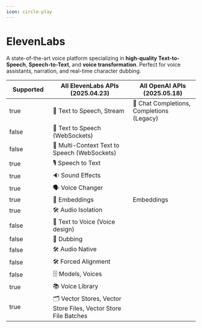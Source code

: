 ```yaml
---
icon: circle-play
---
```


# ElevenLabs

A state-of-the-art voice platform specializing in **high-quality Text-to-Speech**, **Speech-to-Text**, and **voice transformation**. Perfect for voice assistants, narration, and real-time character dubbing.

<table><thead><tr><th width="100" data-type="checkbox">Supported</th><th>All ElevenLabs APIs (2025.04.23)</th><th data-hidden>All OpenAI APIs (2025.05.18)</th></tr></thead><tbody><tr><td>true</td><td><span data-gb-custom-inline data-tag="emoji" data-code="1f4ac">💬</span> Text to Speech, Stream</td><td><span data-gb-custom-inline data-tag="emoji" data-code="1f4ac">💬</span> Chat Completions, Completions (Legacy)</td></tr><tr><td>false</td><td><span data-gb-custom-inline data-tag="emoji" data-code="1f4ac">💬</span> Text to Speech (WebSockets)</td><td></td></tr><tr><td>false</td><td><span data-gb-custom-inline data-tag="emoji" data-code="1f4ac">💬</span> Multi-Context Text to Speech (WebSockets)</td><td></td></tr><tr><td>true</td><td><span data-gb-custom-inline data-tag="emoji" data-code="1f399">🎙️</span> Speech to Text</td><td></td></tr><tr><td>true</td><td><span data-gb-custom-inline data-tag="emoji" data-code="1f509">🔉</span> Sound Effects</td><td></td></tr><tr><td>true</td><td><span data-gb-custom-inline data-tag="emoji" data-code="1f5e3">🗣️</span> Voice Changer</td><td></td></tr><tr><td>true</td><td>🧠 Embeddings</td><td>Embeddings</td></tr><tr><td>true</td><td>🛠️ Audio Isolation</td><td></td></tr><tr><td>false</td><td><span data-gb-custom-inline data-tag="emoji" data-code="1f3a4">🎤</span> Text to Voice (Voice design)</td><td></td></tr><tr><td>false</td><td><span data-gb-custom-inline data-tag="emoji" data-code="1f4fc">📼</span> Dubbing</td><td></td></tr><tr><td>false</td><td>🛠️ Audio Native</td><td></td></tr><tr><td>false</td><td>🛠️ Forced Alignment</td><td></td></tr><tr><td>false</td><td><span data-gb-custom-inline data-tag="emoji" data-code="1f5c4">🗄️</span> Models, Voices</td><td></td></tr><tr><td>true</td><td><span data-gb-custom-inline data-tag="emoji" data-code="1f4da">📚</span> Voice Library</td><td></td></tr><tr><td>true</td><td>🗂️ Vector Stores, Vector Store Files, Vector Store File Batches</td><td></td></tr></tbody></table>
